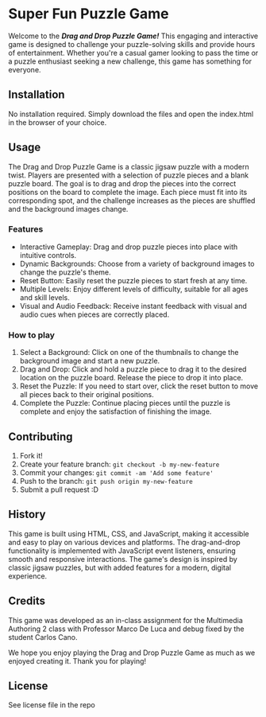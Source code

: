 # Super Fun Puzzle Game
Welcome to the ***Drag and Drop Puzzle Game!*** This engaging and interactive game is designed to challenge your puzzle-solving skills and provide hours of entertainment. Whether you're a casual gamer looking to pass the time or a puzzle enthusiast seeking a new challenge, this game has something for everyone.

## Installation
No installation required. Simply download the files and open the index.html in the browser of your choice.

## Usage
The Drag and Drop Puzzle Game is a classic jigsaw puzzle with a modern twist. Players are presented with a selection of puzzle pieces and a blank puzzle board. The goal is to drag and drop the pieces into the correct positions on the board to complete the image. Each piece must fit into its corresponding spot, and the challenge increases as the pieces are shuffled and the background images change.

### Features
* Interactive Gameplay: Drag and drop puzzle pieces into place with intuitive controls.
* Dynamic Backgrounds: Choose from a variety of background images to change the puzzle's theme.
* Reset Button: Easily reset the puzzle pieces to start fresh at any time.
* Multiple Levels: Enjoy different levels of difficulty, suitable for all ages and skill levels.
* Visual and Audio Feedback: Receive instant feedback with visual and audio cues when pieces are correctly placed.

### How to play
1. Select a Background: Click on one of the thumbnails to change the background image and start a new puzzle.
2. Drag and Drop: Click and hold a puzzle piece to drag it to the desired location on the puzzle board. Release the piece to drop it into place.
3. Reset the Puzzle: If you need to start over, click the reset button to move all pieces back to their original positions.
4. Complete the Puzzle: Continue placing pieces until the puzzle is complete and enjoy the satisfaction of finishing the image.

## Contributing
1. Fork it!
2. Create your feature branch: `git checkout -b my-new-feature`
3. Commit your changes: `git commit -am 'Add some feature'`
4. Push to the branch: `git push origin my-new-feature`
5. Submit a pull request :D

## History
This game is built using HTML, CSS, and JavaScript, making it accessible and easy to play on various devices and platforms. The drag-and-drop functionality is implemented with JavaScript event listeners, ensuring smooth and responsive interactions. The game's design is inspired by classic jigsaw puzzles, but with added features for a modern, digital experience.

## Credits
This game was developed as an in-class assignment for the Multimedia Authoring 2 class with Professor Marco De Luca and debug fixed by the student Carlos Cano.

We hope you enjoy playing the Drag and Drop Puzzle Game as much as we enjoyed creating it. Thank you for playing!

## License
See license file in the repo